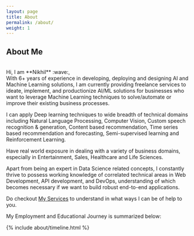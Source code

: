 ```yaml
---
layout: page
title: About
permalink: /about/
weight: 1
---
```


## **About Me**
<br/>
Hi, I am **Nikhil** :wave:,<br>
With 6+ years of experience in developing, deploying and designing AI and Machine Learning solutions, I 
am currently providing freelance services to ideate, implement, and productionize AI/ML solutions for businesses
who want to leverage Machine Learning techniques to solve/automate or improve their existing business processes.

I can apply Deep learning techniques to wide breadth of technical domains including Natural Language Processing,
Computer Vision, Custom speech recognition & generation, Content based recommendation, 
Time series based recommendation and forecasting, Semi-supervised learning and Reinforcement Learning.

Have real world exposure in dealing with a variety of business domains, especially in Entertainment, Sales, 
Healthcare and Life Sciences.

Apart from being an expert in Data Science related concepts, I constantly thrive 
to possess working knowledge of correlated technical areas in Web Development, API development, and DevOps, 
understanding of which becomes necessary if we want to build robust end-to-end applications.

Do checkout [My Services](./services.md) to understand in what ways I can be of help to you.

My Employment and Educational Journey is summarized below:

<div class="row">
{% include about/timeline.html %}
</div>